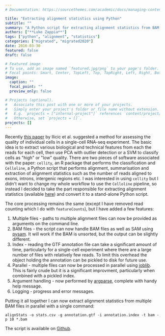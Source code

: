 ```yaml
---
# Documentation: https://sourcethemes.com/academic/docs/managing-content/

title: "Extracting alignment statistics using Python"
subtitle: ""
summary: "A Python script for extracting alignment statistics from BAM files."
authors: ["**Luke Zappia**"]
tags: ["python", "alignment", "statistics"]
categories: ["migrated", "migrated2020"]
date: 2016-03-30
featured: false
draft: false

# Featured image
# To use, add an image named `featured.jpg/png` to your page's folder.
# Focal points: Smart, Center, TopLeft, Top, TopRight, Left, Right, BottomLeft, Bottom, BottomRight.
image:
  caption: ""
  focal_point: ""
  preview_only: false

# Projects (optional).
#   Associate this post with one or more of your projects.
#   Simply enter your project's folder or file name without extension.
#   E.g. `projects = ["internal-project"]` references `content/project/deep-learning/index.md`.
#   Otherwise, set `projects = []`.
projects: []
---
```


Recently [this paper](http://genomebiology.biomedcentral.com/articles/10.1186/s13059-016-0888-1)
by Ilicic et al. suggested a method for assessing the quality of individual
cells in a single-cell RNA-seq experiment. The basic idea is to extract various
biological and technical features from each the reads for each cell, then use
PCA with outlier detection or a SVM to classify cells as "high" or "low"
quality. There are two pieces of software associated with the paper: `cellity`,
an R package that performs the classification and `Celloline`, a Python script
that performs alignment, summarisation and extraction of alignment statistics
such as the number of reads aligned to exons, introns, intergenic regions etc.
I was interested in using `cellity` but I didn't want to change my whole
workflow to use the `Celloline` pipeline, so instead I decided to take the part
responsible for extracting alignment statistics (available
[here](https://github.com/Teichlab/celloline/blob/master/lib/stats.py)) and
convert it to a stand-alone Python script.

The core processing remains the same (except I have removed read counting which
I do with `featureCounts`), but I have added a few features:

1. Multiple files - paths to multiple alignment files can now be provided as
   arguments on the command line.
2. BAM files - the script can now handle BAM files as well as SAM using
   [pysam](https://github.com/pysam-developers/pysam). It will work if the BAM
   is unsorted, but the output can be slightly different.
3. Index - reading the GTF annotation file can take a significant amount of
   time, particularly for a single-cell experiment where there are a large
   number of files with relatively few reads. To limit this overhead the object
   holding the annotation can be pickled to disk for future use.
4. Parallel - multiple files can now be processed in parallel using
   [joblib](https://pythonhosted.org/joblib/). This is fairly crude but it is a
   significant improvment, particularly when combined with a pickled index.
5. Argument handling - now performed by
   [argparse](https://docs.python.org/3/library/argparse.html), complete with
   handy help message.
6. Logging - progress and error messages.

Putting it all together I can now extract alignment statistics from multiple BAM
files in parallel with a single command:

```
alignStats -o stats.csv -g annotation.gtf -i annotation.index -t bam -p 10 *.bam
```

The script is available on
[Github](https://github.com/lazappi/binf-scripts/blob/master/alignStats.py).
